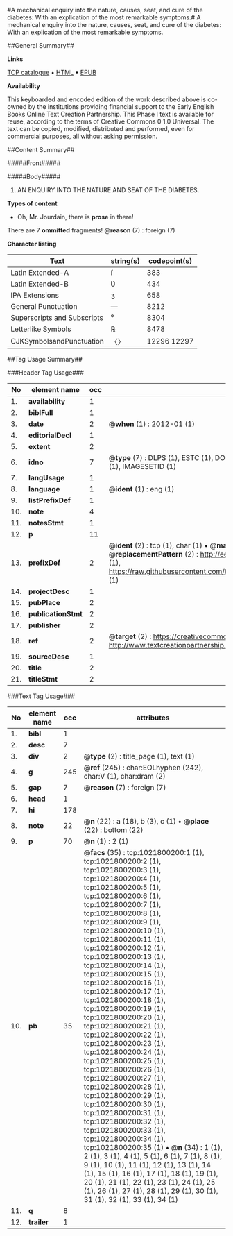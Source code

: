 #A mechanical enquiry into the nature, causes, seat, and cure of the diabetes: With an explication of the most remarkable symptoms.#
A mechanical enquiry into the nature, causes, seat, and cure of the diabetes: With an explication of the most remarkable symptoms.

##General Summary##

**Links**

[TCP catalogue](http://www.ota.ox.ac.uk/tcp/)  • 
[HTML](http://tei.it.ox.ac.uk/tcp/Texts-HTML/free/004/004881308.html)  • 
[EPUB](http://tei.it.ox.ac.uk/tcp/Texts-EPUB/free/004/004881308.epub)

**Availability**

This keyboarded and encoded edition of the
	       work described above is co-owned by the institutions
	       providing financial support to the Early English Books
	       Online Text Creation Partnership. This Phase I text is
	       available for reuse, according to the terms of Creative
	       Commons 0 1.0 Universal. The text can be copied,
	       modified, distributed and performed, even for
	       commercial purposes, all without asking permission.


##Content Summary##

#####Front#####

#####Body#####

1. AN ENQUIRY INTO THE NATURE AND SEAT OF THE DIABETES.

**Types of content**

  * Oh, Mr. Jourdain, there is **prose** in there!

There are 7 **ommitted** fragments! 
 @__reason__ (7) : foreign (7)

**Character listing**


|Text|string(s)|codepoint(s)|
|---|---|---|
|Latin Extended-A|ſ|383|
|Latin Extended-B|Ʋ|434|
|IPA  Extensions|ʒ|658|
|General Punctuation|—|8212|
|Superscripts             and Subscripts|⁰|8304|
|Letterlike Symbols|℞|8478|
|CJKSymbolsandPunctuation|〈〉|12296 12297|

##Tag Usage Summary##

###Header Tag Usage###

|No|element name|occ|attributes|
|---|---|---|---|
|1.|__availability__|1||
|2.|__biblFull__|1||
|3.|__date__|2| @__when__ (1) : 2012-01 (1)|
|4.|__editorialDecl__|1||
|5.|__extent__|2||
|6.|__idno__|7| @__type__ (7) : DLPS (1), ESTC (1), DOCNO (1), TCP (1), GALEDOCNO (1), CONTENTSET (1), IMAGESETID (1)|
|7.|__langUsage__|1||
|8.|__language__|1| @__ident__ (1) : eng (1)|
|9.|__listPrefixDef__|1||
|10.|__note__|4||
|11.|__notesStmt__|1||
|12.|__p__|11||
|13.|__prefixDef__|2| @__ident__ (2) : tcp (1), char (1)  •  @__matchPattern__ (2) : ([0-9\-]+):([0-9IVX]+) (1), (.+) (1)  •  @__replacementPattern__ (2) : http://eebo.chadwyck.com/downloadtiff?vid=$1&page=$2 (1), https://raw.githubusercontent.com/textcreationpartnership/Texts/master/tcpchars.xml#$1 (1)|
|14.|__projectDesc__|1||
|15.|__pubPlace__|2||
|16.|__publicationStmt__|2||
|17.|__publisher__|2||
|18.|__ref__|2| @__target__ (2) : https://creativecommons.org/publicdomain/zero/1.0/ (1), http://www.textcreationpartnership.org/docs/. (1)|
|19.|__sourceDesc__|1||
|20.|__title__|2||
|21.|__titleStmt__|2||


###Text Tag Usage###

|No|element name|occ|attributes|
|---|---|---|---|
|1.|__bibl__|1||
|2.|__desc__|7||
|3.|__div__|2| @__type__ (2) : title_page (1), text (1)|
|4.|__g__|245| @__ref__ (245) : char:EOLhyphen (242), char:V (1), char:dram (2)|
|5.|__gap__|7| @__reason__ (7) : foreign (7)|
|6.|__head__|1||
|7.|__hi__|178||
|8.|__note__|22| @__n__ (22) : a (18), b (3), c (1)  •  @__place__ (22) : bottom (22)|
|9.|__p__|70| @__n__ (1) : 2 (1)|
|10.|__pb__|35| @__facs__ (35) : tcp:1021800200:1 (1), tcp:1021800200:2 (1), tcp:1021800200:3 (1), tcp:1021800200:4 (1), tcp:1021800200:5 (1), tcp:1021800200:6 (1), tcp:1021800200:7 (1), tcp:1021800200:8 (1), tcp:1021800200:9 (1), tcp:1021800200:10 (1), tcp:1021800200:11 (1), tcp:1021800200:12 (1), tcp:1021800200:13 (1), tcp:1021800200:14 (1), tcp:1021800200:15 (1), tcp:1021800200:16 (1), tcp:1021800200:17 (1), tcp:1021800200:18 (1), tcp:1021800200:19 (1), tcp:1021800200:20 (1), tcp:1021800200:21 (1), tcp:1021800200:22 (1), tcp:1021800200:23 (1), tcp:1021800200:24 (1), tcp:1021800200:25 (1), tcp:1021800200:26 (1), tcp:1021800200:27 (1), tcp:1021800200:28 (1), tcp:1021800200:29 (1), tcp:1021800200:30 (1), tcp:1021800200:31 (1), tcp:1021800200:32 (1), tcp:1021800200:33 (1), tcp:1021800200:34 (1), tcp:1021800200:35 (1)  •  @__n__ (34) : 1 (1), 2 (1), 3 (1), 4 (1), 5 (1), 6 (1), 7 (1), 8 (1), 9 (1), 10 (1), 11 (1), 12 (1), 13 (1), 14 (1), 15 (1), 16 (1), 17 (1), 18 (1), 19 (1), 20 (1), 21 (1), 22 (1), 23 (1), 24 (1), 25 (1), 26 (1), 27 (1), 28 (1), 29 (1), 30 (1), 31 (1), 32 (1), 33 (1), 34 (1)|
|11.|__q__|8||
|12.|__trailer__|1||
